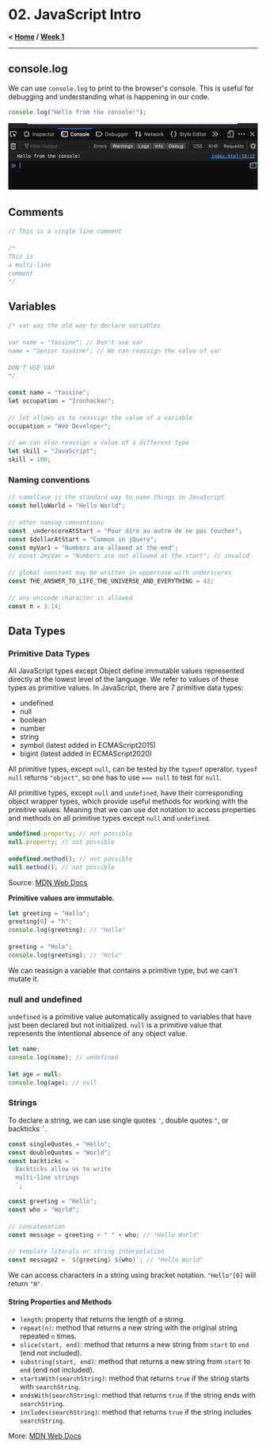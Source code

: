 # 02. JavaScript Intro

**< [Home](../../README.md) / [Week 1](../README.md)**

---

## console.log

We can use `console.log` to print to the browser's console. This is useful for debugging and understanding what is happening in our code.

```javascript
console.log("Hello from the console!");
```

![console.log](../../assets/console.log.png)

## Comments

```javascript
// This is a single line comment

/*
This is
a multi-line
comment
*/
```

## Variables

```javascript
/* var was the old way to declare variables

var name = "Yassine"; // Don't use var
name = "Senior Yassine"; // We can reassign the value of var

DON'T USE VAR
*/

const name = "Yassine";
let occupation = "Ironhacker";

// let allows us to reassign the value of a variable
occupation = "Web Developer";

// we can also reassign a value of a different type
let skill = "JavaScript";
skill = 100;
```

### Naming conventions

```javascript
// camelCase is the standard way to name things in JavaScript
const helloWorld = "Hello World";

// other naming conventions
const _underscoreAtStart = "Pour dire au autre de ne pas toucher";
const $dollarAtStart = "Common in jQuery";
const myVar1 = "Numbers are allowed at the end";
// const 2myVar = "Numbers are not allowed at the start"; // invalid

// global constant may be written in uppercase with underscores
const THE_ANSWER_TO_LIFE_THE_UNIVERSE_AND_EVERYTHING = 42;

// any unicode character is allowed
const π = 3.14;
```

## Data Types

### Primitive Data Types

All JavaScript types except Object define immutable values represented directly at the lowest level of the language. We refer to values of these types as primitive values. In JavaScript, there are 7 primitive data types:

- undefined
- null
- boolean
- number
- string
- symbol (latest added in ECMAScript2015)
- bigint (latest added in ECMAScript2020)

All primitive types, except `null`, can be tested by the `typeof` operator. `typeof null` returns `"object"`, so one has to use `=== null` to test for `null`.

All primitive types, except `null` and `undefined`, have their corresponding object wrapper types, which provide useful methods for working with the primitive values. Meaning that we can use dot notation to access properties and methods on all primitive types except `null` and `undefined`.

```javascript
undefined.property; // not possible
null.property; // not possible

undefined.method(); // not possible
null.method(); // not possible
```

Source: [MDN Web Docs](https://developer.mozilla.org/en-US/docs/Web/JavaScript/Data_structures)

**Primitive values are immutable.**

```javascript
let greeting = "Hello";
greeting[0] = "h";
console.log(greeting); // "Hello"

greeting = "Hola";
console.log(greeting); // "Hola"
```

We can reassign a variable that contains a primitive type, but we can't mutate it.

### null and undefined

`undefined` is a primitive value automatically assigned to variables that have just been declared but not initialized.
`null` is a primitive value that represents the intentional absence of any object value.

```javascript
let name;
console.log(name); // undefined

let age = null;
console.log(age); // null
```

### Strings

To declare a string, we can use single quotes `'`, double quotes `"`, or backticks `` ` ``.

```javascript
const singleQuotes = "Hello";
const doubleQuotes = "World";
const backticks = `
  Backticks allow us to write
  multi-line strings
  `;
```

```javascript
const greeting = "Hello";
const who = "World";

// concatenation
const message = greeting + " " + who; // "Hello World"

// template literals or string interpolation
const message2 = `${greeting} ${who}`; // "Hello World"
```

We can access characters in a string using bracket notation. `"Hello"[0]` will return `"H"`.

#### String Properties and Methods

- `length`: property that returns the length of a string.
- `repeat(n)`: method that returns a new string with the original string repeated `n` times.
- `slice(start, end)`: method that returns a new string from `start` to `end` (end not included).
- `substring(start, end)`: method that returns a new string from `start` to `end` (end not included).
- `startsWith(searchString)`: method that returns `true` if the string starts with `searchString`.
- `endsWith(searchString)`: method that returns `true` if the string ends with `searchString`.
- `includes(searchString)`: method that returns `true` if the string includes `searchString`.

More: [MDN Web Docs](https://developer.mozilla.org/en-US/docs/Web/JavaScript/Reference/Global_Objects/String)

